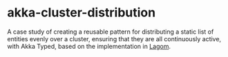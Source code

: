 # akka-cluster-distribution
A case study of creating a reusable pattern for distributing a static list of entities evenly over a cluster, ensuring that they are
all continuously active, with Akka Typed, based on the implementation in [Lagom].

[Lagom]: https://github.com/lagom/lagom/tree/master/cluster

